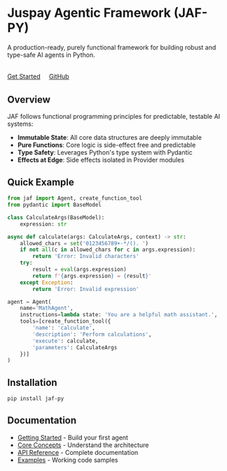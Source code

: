 # Juspay Agentic Framework (JAF-PY)

A production-ready, purely functional framework for building robust and type-safe AI agents in Python.

<div style="margin: 2rem 0;">
  <a href="getting-started.md" class="md-button md-button--primary" style="margin-right: 1rem;">Get Started</a>
  <a href="https://github.com/xynehq/jaf-py" class="md-button">GitHub</a>
</div>

## Overview

JAF follows functional programming principles for predictable, testable AI systems:

- **Immutable State**: All core data structures are deeply immutable
- **Pure Functions**: Core logic is side-effect free and predictable  
- **Type Safety**: Leverages Python's type system with Pydantic
- **Effects at Edge**: Side effects isolated in Provider modules

## Quick Example

```python
from jaf import Agent, create_function_tool
from pydantic import BaseModel

class CalculateArgs(BaseModel):
    expression: str

async def calculate(args: CalculateArgs, context) -> str:
    allowed_chars = set('0123456789+-*/(). ')
    if not all(c in allowed_chars for c in args.expression):
        return 'Error: Invalid characters'
    try:
        result = eval(args.expression)
        return f'{args.expression} = {result}'
    except Exception:
        return 'Error: Invalid expression'

agent = Agent(
    name='MathAgent',
    instructions=lambda state: 'You are a helpful math assistant.',
    tools=[create_function_tool({
        'name': 'calculate',
        'description': 'Perform calculations',
        'execute': calculate,
        'parameters': CalculateArgs
    })]
)
```

## Installation

```bash
pip install jaf-py
```

## Documentation

- [Getting Started](getting-started.md) - Build your first agent
- [Core Concepts](core-concepts.md) - Understand the architecture  
- [API Reference](api-reference.md) - Complete documentation
- [Examples](examples.md) - Working code samples